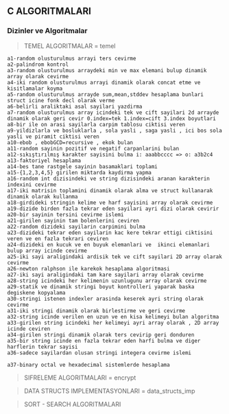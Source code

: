 ## C ALGORITMALARI
### Dizinler ve Algoritmalar

>TEMEL ALGORITMALAR = temel
    
    a1-random olusturulmus arrayi ters cevirme
    a2-palindrom kontrol
    a3-random olusturulmus arraydeki min ve max elemani bulup dinamik array olarak cevirme
    a4-iki random olusturulmus arrayi dinamik olarak concat etme ve kisitlamalar koyma
    a5-random olusturulmus arrayde sum,mean,stddev hesaplama bunlari struct icine fonk decl olarak verme
    a6-belirli araliktaki asal sayilari yazdirma
    a7-random olusturulmus array icindeki tek ve cift sayilari 2d arrayde dinamik olarak geri cevir 0.index=tek 1.index=cift 3.index boyutlari
    a8-bir ile on arasi sayilarla carpim tablosu ciktisi veren
    a9-yildizlarla ve bosluklarla , sola yasli , saga yasli , ici bos sola yasli ve piramit ciktisi veren
    a10-ebob , ebobGCD=recursive , ekok bulan 
    a11-random sayinin pozitif ve negatif carpanlarini bulan
    a12-sıkıştırılmış karakter sayisini bulma i: aaabbcccc => o: a3b2c4
    a13-faktoriyel hesaplama
    a14-bes tane rastgele sayinin basamaklari toplami
    a15-{1,2,3,4,5} girilen miktarda kaydirma yapma
    a16-random int dizisindeki ve string dizisindeki aranan karakterin indexini cevirme
    a17-iki matrisin toplamini dinamik olarak alma ve struct kullanarak dinamik olarak kullanma  
    a18-girdideki stringin kelime ve harf sayisini array olarak cevirme
    a19-dizide birden fazla tekrar eden sayilari ayri dizi olarak cevirir
    a20-bir sayinin tersini cevirme islemi
    a21-girilen sayinin tam bolenlerini ceviren
    a22-random dizideki sayilarin carpimini bulma
    a23-dizideki tekrar eden sayilarin kac kere tekrar ettigi ciktisini veren ve en fazla tekrari ceviren
    a24-dizideki en kucuk ve en buyuk elemanlari ve  ikinci elemanlari bulup array icinde cevirme
    a25-iki sayi araligindaki ardisik tek ve cift sayilari 2D array olarak cevirme
    a26-newton ralphson ile karekok hesaplama algoritmasi
    a27-iki sayi araligindaki tam kare sayilari array olarak cevirme
    a28-string icindeki her kelimenin uzunlugunu array olarak cevirme 
    a29-statik ve dinamik stringi boyut kontrolleri yaparak baska degiskene kopyalama
    a30-stringi istenen indexler arasinda keserek ayri string olarak cevirme
    a31-iki stringi dinamik olarak birlestirme ve geri cevirme
    a32-string icinde verilen en uzun ve en kisa kelimeyi bulan algoritma 
    a33-girilen string icindeki her kelimeyi ayri array olarak , 2D array icinde ceviren
    a34-girilen stringi dinamik olarak ters cevirip geri donduren 
    a35-bir string icinde en fazla tekrar eden harfi bulma ve diger harflerin tekrar sayisi 
    a36-sadece sayilardan olusan stringi integera cevirme islemi    
    
    a37-binary octal ve hexadecimal sistemlerde hesaplama


>SIFRELEME ALGORITMALARI = encrypt
   

>DATA STRUCTS IMPLEMENTASYONLARI = data_structs_imp
    

>SORT - SEARCH ALGORITMALARI
